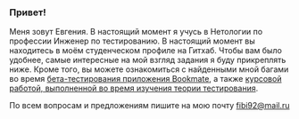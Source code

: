 ### Привет!

Меня зовут Евгения. В настоящий момент я учусь в Нетологии по профессии Инженер по тестированию. В настоящий момент вы находитесь в моём студенческом профиле на Гитхаб. Чтобы вам было удобнее, самые интересные на мой взгляд задания я буду прикреплять ниже. Кроме того, вы можете ознакомиться с найденными мной багами во время [бета-тестирования приложения Bookmate](https://docs.google.com/spreadsheets/d/1GEvQ7YI8Mx2dcjbILgoWEPH-FC_SiI-_9EBr0PcvCkk/edit#gid=0), а также [курсовой работой, выполненной во время изучения теории тестирования](https://docs.google.com/spreadsheets/d/1rdMev6xyjsBrrsfZ__Zsa_fYWyxHLgaav02IeizFIsM/edit#gid=0).

По всем вопросам и предложениям пишите на мою почту fibi92@mail.ru
